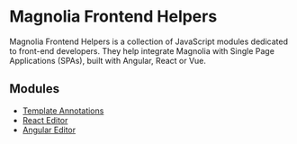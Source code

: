 # Magnolia Frontend Helpers

Magnolia Frontend Helpers is a collection of JavaScript modules dedicated to front-end developers.
They help integrate Magnolia with Single Page Applications (SPAs), built with Angular, React or Vue.

## Modules

- [Template Annotations](https://git.magnolia-cms.com/projects/MODULES/repos/frontend-helpers/browse/packages/template-annotations/README.md)
- [React Editor](https://git.magnolia-cms.com/projects/MODULES/repos/frontend-helpers/browse/packages/react-editor/README.md)
- [Angular Editor](https://git.magnolia-cms.com/projects/MODULES/repos/frontend-helpers/browse/packages/angular-editor/projects/angular-editor/README.md)

